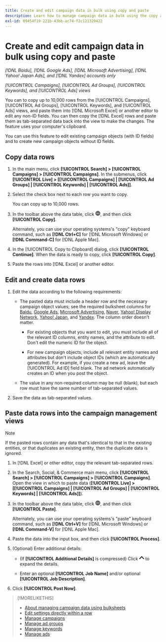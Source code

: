 ```yaml
---
title: Create and edit campaign data in bulk using copy and paste
description: Learn how to manage campaign data in bulk using the copy and paste feature.
exl-id: 09454f19-221b-43bb-ac74-f2c121329422
---
```

# Create and edit campaign data in bulk using copy and paste

*[!DNL Baidu], [!DNL Google Ads], [!DNL Microsoft Advertising], [!DNL Yahoo! Japan Ads], and [!DNL Yandex] accounts only*

*[!UICONTROL Campaigns], [!UICONTROL Ad Groups], [!UICONTROL Keywords], and [!UICONTROL Ads] views*

You can to copy up to 10,000 rows from the [!UICONTROL Campaigns], [!UICONTROL Ad Groups], [!UICONTROL Keywords], and [!UICONTROL Ads] views, and paste them into [!DNL Microsoft Excel] or another editor to edit any non-ID fields. You can then copy the [!DNL Excel] rows and paste them as tab-separated data back into the view to make the changes. The feature uses your computer's clipboard.

You can use this feature to edit existing campaign objects (with ID fields) and to create new campaign objects without ID fields.

## Copy data rows

1. In the main menu, click **[!UICONTROL Search] > [!UICONTROL Campaigns] > [!UICONTROL Campaigns]**. In the submenus, click **[!UICONTROL Live] > \[[!UICONTROL Campaigns] \| [!UICONTROL Ad Groups] \| [!UICONTROL Keywords] \| [!UICONTROL Ads]\]**.

1. Select the check box next to each row you want to copy.

   You can copy up to 10,000 rows.

1. In the toolbar above the data table, click ![More](/help/search-social-commerce/assets/more.png "More"), and then click **[!UICONTROL Copy]**.

   Alternately, you can use your operating systems's "copy" keyboard command, such as **[!DNL Ctrl+C]** for [!DNL Microsoft Windows] or **[!DNL Command-C]** for [!DNL Apple Mac].

1. In the [!UICONTROL Copy to Clipboard] dialog, click **[!UICONTROL Continue]**. When the data is ready to copy, click **[!UICONTROL Copy]**.

1. Paste the rows into [!DNL Excel] or another editor.

## Edit and create data rows

1. Edit the data according to the following requirements:

   * The pasted data must include a header row and the necessary campaign object values; see the required bulksheet columns for [Baidu](/help/search-social-commerce/campaign-management/bulksheets/bulksheet-data-formats/bulksheet-data-baidu.md), [Google Ads](/help/search-social-commerce/campaign-management/bulksheets/bulksheet-data-formats/bulksheet-data-google.md), [Microsoft Advertising](/help/search-social-commerce/campaign-management/bulksheets/bulksheet-data-formats/bulksheet-data-microsoft.md), [Naver](/help/search-social-commerce/campaign-management/bulksheets/bulksheet-data-formats/bulksheet-data-naver.md), [Yahoo! Display Network](/help/search-social-commerce/campaign-management/bulksheets/bulksheet-data-formats/bulksheet-data-yahoo-display-network.md), [Yahoo! Japan](/help/search-social-commerce/campaign-management/bulksheets/bulksheet-data-formats/bulksheet-data-yahoo-japan.md), and [Yandex](/help/search-social-commerce/campaign-management/bulksheets/bulksheet-data-formats/bulksheet-data-yandex.md). The column order doesn't matter.
     
     * For existing objects that you want to edit, you must include all of the relevant ID columns, entity names, and the attribute to edit. Don't edit the numeric ID for the object.
     
     * For new campaign objects, include all relevant entity names and attributes but don't include object IDs (which are automatically generated). For example, if you create a new ad, leave the [!UICONTROL Ad ID] field blank. The ad network automatically creates an ID when you post the object.
   
   * The value in any non-required column may be null (blank), but each row must have the same number of tab-separated values.

1. Save the data as tab-separated values.

## Paste data rows into the campaign management views

>[!NOTE]
>
>If the pasted rows contain any data that's identical to that in the existing entities, or that duplicates an existing entity, then the duplicate data is ignored.

1. In [!DNL Excel] or other editor, copy the relevant tab-separated rows.

1. In the Search, Social, & Commerce main menu, click **[!UICONTROL Search] > [!UICONTROL Campaigns] > [!UICONTROL Campaigns]**. Open the view in which to paste data (**[!UICONTROL Live] > \[[!UICONTROL Campaigns] \| [!UICONTROL Ad Groups] \| [!UICONTROL Keywords] \| [!UICONTROL Ads]\]**).

1. In the toolbar above the data table, click ![More](/help/search-social-commerce/assets/more.png "More"), and then click **[!UICONTROL Paste]**.

   Alternately, you can use your operating systems's "paste" keyboard command, such as **[!DNL Ctrl+V]** for [!DNL Microsoft Windows] or **[!DNL Command-V]** for [!DNL Apple Mac].

1. Paste the data into the input box, and then click **[!UICONTROL Process]**.

1. (Optional) Enter additional details:
   
   * (If **[!UICONTROL Additional Details]** is compressed) Click ![Open](/help/search-social-commerce/assets/chevron-up.png "Open") to expand the details.
   
   * Enter an optional **[!UICONTROL Job Name]** and/or optional **[!UICONTROL Job Description]**.

1. Click **[!UICONTROL Post Now]**.


>[!MORELIKETHIS]
>
>* [About managing campaign data using bulksheets](/help/search-social-commerce/campaign-management/bulksheets/bulksheet-about.md)
>* [Edit settings directly within a row](/help/search-social-commerce/common-tasks/settings-edit-within-row.md)
>* [Manage campaigns](/help/search-social-commerce/campaign-management/campaigns/campaign-manage.md)
>* [Manage ad groups](/help/search-social-commerce/campaign-management/campaigns/ad-group-manage.md)
>* [Manage keywords](/help/search-social-commerce/campaign-management/campaigns/keyword-manage.md)
>* [Manage ads](/help/search-social-commerce/campaign-management/campaigns/ad-manage.md)
